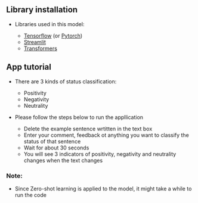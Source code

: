 ## Library installation

- Libraries used in this model:

	- [Tensorflow](https://www.tensorflow.org/install) (or [Pytorch](https://pytorch.org/))
	- [Streamlit](https://docs.streamlit.io/library/get-started/installation)
	- [Transformers](https://huggingface.co/docs/transformers/installation)


## App tutorial
- There are 3 kinds of status classification: 

	- Positivity
	- Negativity
	- Neutrality
	
- Please follow the steps below to run the appllication
	- Delete the example sentence wrtitten in the text box
	- Enter your comment, feedback ot anything you want to classify the status of that sentence
	- Wait for about 30 seconds 
	- You will see 3 indicators of positivity, negativity and neutrality changes when the text changes
	

### Note: 
- Since Zero-shot learning is applied to the model, it might take a while to run the code
